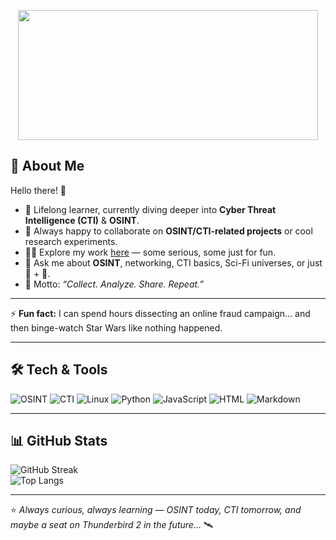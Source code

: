 <p align="center"><img width="480" height="208" src="https://c.tenor.com/DSG9ZID25nsAAAAC/hello-there-general-kenobi.gif"></p>

## 💫 About Me  

Hello there! 👋  

- 🌱 Lifelong learner, currently diving deeper into **Cyber Threat Intelligence (CTI)** & **OSINT**.  
- 👯 Always happy to collaborate on **OSINT/CTI-related projects** or cool research experiments.  
- 👨‍💻 Explore my work [here](https://github.com/K2SOsint?tab=repositories) — some serious, some just for fun.  
- 💬 Ask me about **OSINT**, networking, CTI basics, Sci-Fi universes, or just 🍕 + 🍺.  
- 🚀 Motto: *“Collect. Analyze. Share. Repeat.”*  

---

⚡ **Fun fact:** I can spend hours dissecting an online fraud campaign… and then binge-watch Star Wars like nothing happened.  

---

## 🛠️ Tech & Tools  

![OSINT](https://img.shields.io/badge/-OSINT-blue?style=flat&logo=internetexplorer&logoColor=white)
![CTI](https://img.shields.io/badge/-CyberThreatIntel-critical?style=flat&logo=hackthebox&logoColor=white)
![Linux](https://img.shields.io/badge/-Linux-grey?style=flat&logo=linux)
![Python](https://img.shields.io/badge/-Python-black?style=flat&logo=python)
![JavaScript](https://img.shields.io/badge/-JavaScript-yellow?style=flat&logo=javascript&logoColor=black)
![HTML](https://img.shields.io/badge/-HTML-orange?style=flat&logo=html5&logoColor=white)
![Markdown](https://img.shields.io/badge/-Markdown-lightgrey?style=flat&logo=markdown)

---

## 📊 GitHub Stats  

![GitHub Streak](https://streak-stats.demolab.com?user=K2SOsint&theme=dark&hide_border=true)  
![Top Langs](https://github-readme-stats.vercel.app/api/top-langs/?username=K2SOsint&layout=compact&theme=dark&hide_border=true)  

---

⭐️ *Always curious, always learning — OSINT today, CTI tomorrow, and maybe a seat on Thunderbird 2 in the future…* 🛰️  




